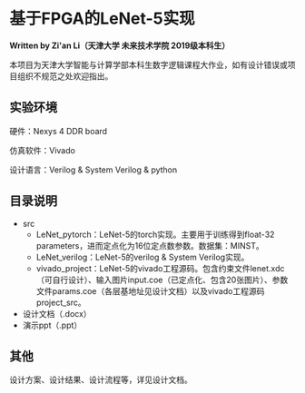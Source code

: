 # 基于FPGA的LeNet-5实现

**Written by Zi'an Li（天津大学 未来技术学院 2019级本科生）**

本项目为天津大学智能与计算学部本科生数字逻辑课程大作业，如有设计错误或项目组织不规范之处欢迎指出。


## 实验环境

硬件：Nexys 4 DDR board

仿真软件：Vivado

设计语言：Verilog & System Verilog & python



## 目录说明

- src
  - LeNet_pytorch：LeNet-5的torch实现。主要用于训练得到float-32 parameters，进而定点化为16位定点数参数。数据集：MINST。
  - LeNet_verilog：LeNet-5的verilog & System Verilog实现。
  - vivado_project：LeNet-5的vivado工程源码。包含约束文件lenet.xdc（可自行设计）、输入图片input.coe（已定点化、包含20张图片）、参数文件params.coe（各层基地址见设计文档）以及vivado工程源码project_src。
- 设计文档（.docx）
- 演示ppt（.ppt）



## 其他

设计方案、设计结果、设计流程等，详见设计文档。
